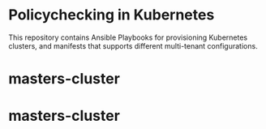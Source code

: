 # Policychecking in Kubernetes

This repository contains Ansible Playbooks for provisioning Kubernetes clusters, and manifests that supports different multi-tenant configurations.
# masters-cluster
# masters-cluster
